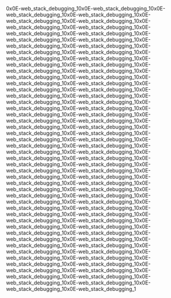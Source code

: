 0x0E-web_stack_debugging_10x0E-web_stack_debugging_10x0E-web_stack_debugging_10x0E-web_stack_debugging_10x0E-web_stack_debugging_10x0E-web_stack_debugging_10x0E-web_stack_debugging_10x0E-web_stack_debugging_10x0E-web_stack_debugging_10x0E-web_stack_debugging_10x0E-web_stack_debugging_10x0E-web_stack_debugging_10x0E-web_stack_debugging_10x0E-web_stack_debugging_10x0E-web_stack_debugging_10x0E-web_stack_debugging_10x0E-web_stack_debugging_10x0E-web_stack_debugging_10x0E-web_stack_debugging_10x0E-web_stack_debugging_10x0E-web_stack_debugging_10x0E-web_stack_debugging_10x0E-web_stack_debugging_10x0E-web_stack_debugging_10x0E-web_stack_debugging_10x0E-web_stack_debugging_10x0E-web_stack_debugging_10x0E-web_stack_debugging_10x0E-web_stack_debugging_10x0E-web_stack_debugging_10x0E-web_stack_debugging_10x0E-web_stack_debugging_10x0E-web_stack_debugging_10x0E-web_stack_debugging_10x0E-web_stack_debugging_10x0E-web_stack_debugging_10x0E-web_stack_debugging_10x0E-web_stack_debugging_10x0E-web_stack_debugging_10x0E-web_stack_debugging_10x0E-web_stack_debugging_10x0E-web_stack_debugging_10x0E-web_stack_debugging_10x0E-web_stack_debugging_10x0E-web_stack_debugging_10x0E-web_stack_debugging_10x0E-web_stack_debugging_10x0E-web_stack_debugging_10x0E-web_stack_debugging_10x0E-web_stack_debugging_10x0E-web_stack_debugging_10x0E-web_stack_debugging_10x0E-web_stack_debugging_10x0E-web_stack_debugging_10x0E-web_stack_debugging_10x0E-web_stack_debugging_10x0E-web_stack_debugging_10x0E-web_stack_debugging_10x0E-web_stack_debugging_10x0E-web_stack_debugging_10x0E-web_stack_debugging_10x0E-web_stack_debugging_10x0E-web_stack_debugging_10x0E-web_stack_debugging_10x0E-web_stack_debugging_10x0E-web_stack_debugging_10x0E-web_stack_debugging_10x0E-web_stack_debugging_10x0E-web_stack_debugging_10x0E-web_stack_debugging_10x0E-web_stack_debugging_10x0E-web_stack_debugging_10x0E-web_stack_debugging_10x0E-web_stack_debugging_10x0E-web_stack_debugging_10x0E-web_stack_debugging_10x0E-web_stack_debugging_10x0E-web_stack_debugging_10x0E-web_stack_debugging_10x0E-web_stack_debugging_10x0E-web_stack_debugging_10x0E-web_stack_debugging_10x0E-web_stack_debugging_10x0E-web_stack_debugging_10x0E-web_stack_debugging_10x0E-web_stack_debugging_10x0E-web_stack_debugging_10x0E-web_stack_debugging_10x0E-web_stack_debugging_10x0E-web_stack_debugging_10x0E-web_stack_debugging_10x0E-web_stack_debugging_1
